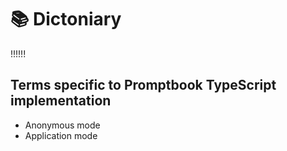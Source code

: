 # 📚 Dictoniary

<!--Import ./book/DICTIONARY.md-->
<!--⚠️ WARNING: This section was imported, make changes in source -->
<!-- <- TODO: [💜] Actually implement the system for auto-imports -->

!!!!!!

<!--/Import ./book/DICTIONARY.md-->

## Terms specific to Promptbook TypeScript implementation

-   Anonymous mode
-   Application mode
